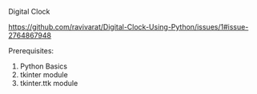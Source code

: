 Digital Clock

https://github.com/ravivarat/Digital-Clock-Using-Python/issues/1#issue-2764867948

Prerequisites:
1. Python Basics
2. tkinter module
3. tkinter.ttk module
